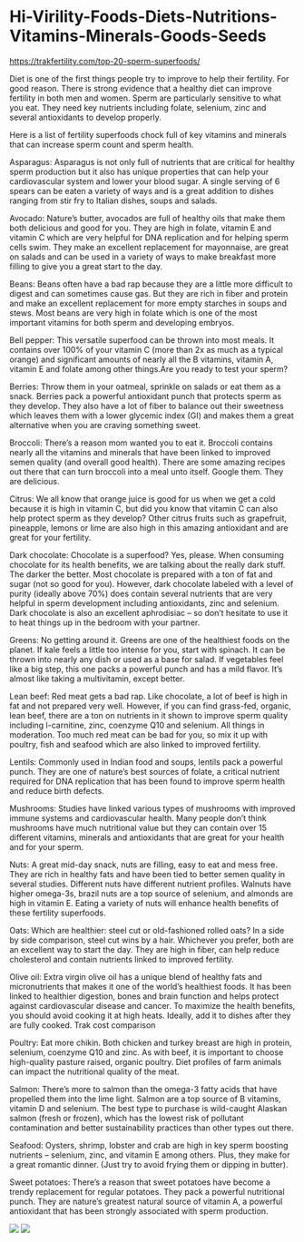 # Hi-Virility-Foods-Diets-Nutritions-Vitamins-Minerals-Goods-Seeds

https://trakfertility.com/top-20-sperm-superfoods/

Diet is one of the first things people try to improve to help their fertility. For good reason. There is strong evidence that a healthy diet can improve fertility in both men and women. Sperm are particularly sensitive to what you eat. They need key nutrients including folate, selenium, zinc and several antioxidants to develop properly.

Here is a list of fertility superfoods chock full of key vitamins and minerals that can increase sperm count and sperm health.

Asparagus: Asparagus is not only full of nutrients that are critical for healthy sperm production but it also has unique properties that can help your cardiovascular system and lower your blood sugar. A single serving of 6 spears can be eaten a variety of ways and is a great addition to dishes ranging from stir fry to Italian dishes, soups and salads.

Avocado: Nature’s butter, avocados are full of healthy oils that make them both delicious and good for you. They are high in folate, vitamin E and vitamin C which are very helpful for DNA replication and for helping sperm cells swim. They make an excellent replacement for mayonnaise, are great on salads and can be used in a variety of ways to make breakfast more filling to give you a great start to the day.

Beans: Beans often have a bad rap because they are a little more difficult to digest and can sometimes cause gas. But they are rich in fiber and protein and make an excellent replacement for more empty starches in soups and stews. Most beans are very high in folate which is one of the most important vitamins for both sperm and developing embryos.

Bell pepper: This versatile superfood can be thrown into most meals. It contains over 100% of your vitamin C (more than 2x as much as a typical orange) and significant amounts of nearly all the B vitamins, vitamin A, vitamin E and folate among other things.Are you ready to test your sperm?

Berries: Throw them in your oatmeal, sprinkle on salads or eat them as a snack. Berries pack a powerful antioxidant punch that protects sperm as they develop. They also have a lot of fiber to balance out their sweetness which leaves them with a lower glycemic index (GI) and makes them a great alternative when you are craving something sweet.

Broccoli: There’s a reason mom wanted you to eat it. Broccoli contains nearly all the vitamins and minerals that have been linked to improved semen quality (and overall good health). There are some amazing recipes out there that can turn broccoli into a meal unto itself. Google them. They are delicious.

Citrus: We all know that orange juice is good for us when we get a cold because it is high in vitamin C, but did you know that vitamin C can also help protect sperm as they develop? Other citrus fruits such as grapefruit, pineapple, lemons or lime are also high in this amazing antioxidant and are great for your fertility.

Dark chocolate: Chocolate is a superfood? Yes, please. When consuming chocolate for its health benefits, we are talking about the really dark stuff. The darker the better. Most chocolate is prepared with a ton of fat and sugar (not so good for you). However, dark chocolate labeled with a level of purity (ideally above 70%) does contain several nutrients that are very helpful in sperm development including antioxidants, zinc and selenium. Dark chocolate is also an excellent aphrodisiac – so don’t hesitate to use it to heat things up in the bedroom with your partner.

Greens: No getting around it. Greens are one of the healthiest foods on the planet. If kale feels a little too intense for you, start with spinach. It can be thrown into nearly any dish or used as a base for salad. If vegetables feel like a big step, this one packs a powerful punch and has a mild flavor. It’s almost like taking a multivitamin, except better.

Lean beef: Red meat gets a bad rap. Like chocolate, a lot of beef is high in fat and not prepared very well. However, if you can find grass-fed, organic, lean beef, there are a ton on nutrients in it shown to improve sperm quality including l-carnitine, zinc, coenzyme Q10 and selenium. All things in moderation. Too much red meat can be bad for you, so mix it up with poultry, fish and seafood which are also linked to improved fertility.

Lentils: Commonly used in Indian food and soups, lentils pack a powerful punch. They are one of nature’s best sources of folate, a critical nutrient required for DNA replication that has been found to improve sperm health and reduce birth defects.

Mushrooms: Studies have linked various types of mushrooms with improved immune systems and cardiovascular health. Many people don’t think mushrooms have much nutritional value but they can contain over 15 different vitamins, minerals and antioxidants that are great for your health and for your sperm.

Nuts: A great mid-day snack, nuts are filling, easy to eat and mess free. They are rich in healthy fats and have been tied to better semen quality in several studies. Different nuts have different nutrient profiles. Walnuts have higher omega-3s, brazil nuts are a top source of selenium, and almonds are high in vitamin E. Eating a variety of nuts will enhance health benefits of these fertility superfoods.

Oats: Which are healthier: steel cut or old-fashioned rolled oats? In a side by side comparison, steel cut wins by a hair. Whichever you prefer, both are an excellent way to start the day. They are high in fiber, can help reduce cholesterol and contain nutrients linked to improved fertility.

Olive oil: Extra virgin olive oil has a unique blend of healthy fats and micronutrients that makes it one of the world’s healthiest foods. It has been linked to healthier digestion, bones and brain function and helps protect against cardiovascular disease and cancer. To maximize the health benefits, you should avoid cooking it at high heats. Ideally, add it to dishes after they are fully cooked. Trak cost comparison

Poultry: Eat more chikin. Both chicken and turkey breast are high in protein, selenium, coenzyme Q10 and zinc. As with beef, it is important to choose high-quality pasture raised, organic poultry. Diet profiles of farm animals can impact the nutritional quality of the meat.

Salmon: There’s more to salmon than the omega-3 fatty acids that have propelled them into the lime light. Salmon are a top source of B vitamins, vitamin D and selenium. The best type to purchase is wild-caught Alaskan salmon (fresh or frozen), which has the lowest risk of pollutant contamination and better sustainability practices than other types out there.

Seafood: Oysters, shrimp, lobster and crab are high in key sperm boosting nutrients – selenium, zinc, and vitamin E among others. Plus, they make for a great romantic dinner. (Just try to avoid frying them or dipping in butter).

Sweet potatoes: There’s a reason that sweet potatoes have become a trendy replacement for regular potatoes. They pack a powerful nutritional punch. They are nature’s greatest natural source of vitamin A, a powerful antioxidant that has been strongly associated with sperm production.

![](https://i0.wp.com/cdn.shopify.com/s/files/1/1980/1769/files/Seafood_1024x1024.png?zoom=1.5&w=840&ssl=1)
![](https://i0.wp.com/cdn.shopify.com/s/files/1/1980/1769/files/Seafood_1024x1024.png?zoom=1.5&w=840&ssl=1)
